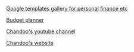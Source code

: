 [Google templates gallery for personal finance etc](https://docs.google.com/spreadsheets/u/0/?ftv=1)

[Budget planner](https://www.vertex42.com/ExcelTemplates/budgets.html)

[Chandoo's youtube channel](https://www.youtube.com/channel/UC8uU_wruBMHeeRma49dtZKA)

[Chandoo's website](https://chandoo.org/)
